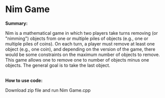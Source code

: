 # Nim Game
<b>Summary:</b>
<p>Nim is a mathematical game in which two players take turns removing (or "nimming") objects from one or multiple piles of objects (e.g., one or multiple piles of coins). On each turn, a player must remove at least one object (e.g., one coin), and depending on the version of the game, there would be some constraints on the maximum number of objects to remove. This game allows one to remove one to number of objects minus one objects. The general goal is to take the last object.</p>
<br>
<b>How to use code:</b>
<p>Download zip file and run Nim Game.cpp </p>

